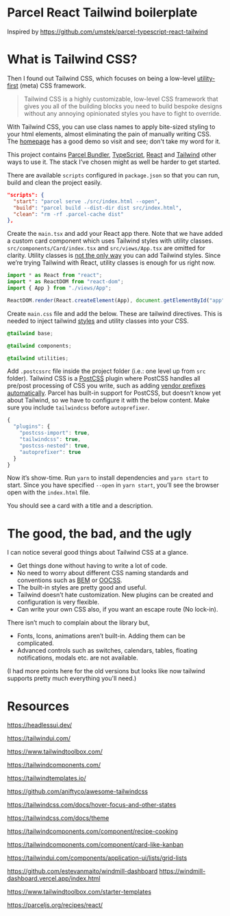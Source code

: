 # Parcel React Tailwind boilerplate

Inspired by https://github.com/umstek/parcel-typescript-react-tailwind

# What is Tailwind CSS?

Then I found out Tailwind CSS, which focuses on being a low-level [utility-first](https://tailwindcss.com/docs/utility-first/) (meta) CSS framework.

> Tailwind CSS is a highly customizable, low-level CSS framework that gives you all of the building blocks you need to build bespoke designs without any annoying opinionated styles you have to fight to override.

With Tailwind CSS, you can use class names to apply bite-sized styling to your html elements, almost eliminating the pain of manually writing CSS. The [homepage](https://tailwindcss.com/) has a good demo so visit and see; don't take my word for it.

This project contains [Parcel Bundler](https://parceljs.org/recipes/react/#tailwind-css), [TypeScript](https://www.typescriptlang.org/), [React](https://reactjs.org) and [Tailwind](https://tailwindcss.com/docs/installation/using-postcss) other ways to use it. The stack I’ve chosen might as well be harder to get started.


There are available `scripts` configured in `package.json` so that you can run, build and clean the project easily.

```json
"scripts": {
  "start": "parcel serve ./src/index.html --open",
  "build": "parcel build --dist-dir dist src/index.html",
  "clean": "rm -rf .parcel-cache dist"
},
```

Create the `main.tsx` and add your React app there. Note that we have added a custom card component which uses Tailwind styles with utility classes. `src/components/Card/index.tsx` and `src/views/App.tsx` are omitted for clarity. Utility classes is [not the only way](https://tailwindcss.com/docs/reusing-styles) you can add Tailwind styles. Since we’re trying Tailwind with React, utility classes is enough for us right now.

```ts
import * as React from "react";
import * as ReactDOM from "react-dom";
import { App } from "./views/App";

ReactDOM.render(React.createElement(App), document.getElementById("app"));
```

Create `main.css` file and add the below. These are tailwind directives. This is needed to inject tailwind [styles](https://tailwindcss.com/docs/preflight) and utility classes into your CSS.

```css
@tailwind base;

@tailwind components;

@tailwind utilities;
```

Add `.postcssrc` file inside the project folder (i.e.: one level up from `src` folder). Tailwind CSS is a [PostCSS](https://postcss.org/) plugin where PostCSS handles all pre/post processing of CSS you write, such as adding [vendor prefixes](https://developer.mozilla.org/en-US/docs/Glossary/Vendor_Prefix) [automatically](https://github.com/postcss/autoprefixer). Parcel has built-in support for PostCSS, but doesn’t know yet about Tailwind, so we have to configure it with the below content. Make sure you include `tailwindcss` before `autoprefixer`.

```js
{
  "plugins": {
    "postcss-import": true,
    "tailwindcss": true,
    "postcss-nested": true,
    "autoprefixer": true
  }
}
```

Now it’s show-time. Run `yarn` to install dependencies and `yarn start` to start. Since you have specified `--open` in `yarn start`, you’ll see the browser open with the `index.html` file.

You should see a card with a title and a description.

# The good, the bad, and the ugly

I can notice several good things about Tailwind CSS at a glance.

- Get things done without having to write a lot of code.
- No need to worry about different CSS naming standards and conventions such as [BEM](http://getbem.com/naming/) or [OOCSS](http://oocss.org/).
- The built-in styles are pretty good and useful.
- Tailwind doesn’t hate customization. New plugins can be created and configuration is very flexible.
- Can write your own CSS also, if you want an escape route (No lock-in).

There isn’t much to complain about the library but,

- Fonts, Icons, animations aren’t built-in. Adding them can be complicated.
- Advanced controls such as switches, calendars, tables, floating notifications, modals etc. are not available.

(I had more points here for the old versions but looks like now tailwind supports pretty much everything you'll need.)

# Resources

https://headlessui.dev/

https://tailwindui.com/

https://www.tailwindtoolbox.com/

https://tailwindcomponents.com/

https://tailwindtemplates.io/

https://github.com/aniftyco/awesome-tailwindcss


https://tailwindcss.com/docs/hover-focus-and-other-states

https://tailwindcss.com/docs/theme

https://tailwindcomponents.com/component/recipe-cooking

https://tailwindcomponents.com/component/card-like-kanban

https://tailwindui.com/components/application-ui/lists/grid-lists

https://github.com/estevanmaito/windmill-dashboard
https://windmill-dashboard.vercel.app/index.html

https://www.tailwindtoolbox.com/starter-templates

https://parceljs.org/recipes/react/
